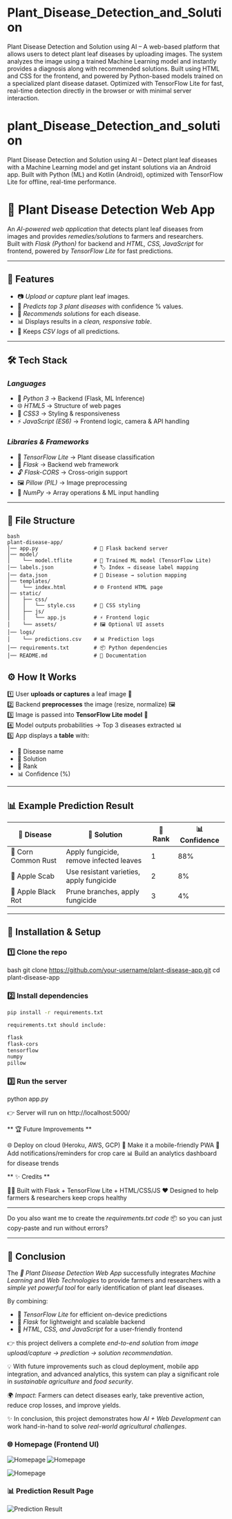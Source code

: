 # Plant_Disease_Detection_and_Solution
Plant Disease Detection and Solution using AI – A web-based platform that allows users to detect plant leaf diseases by uploading images. The system analyzes the image using a trained Machine Learning model and instantly provides a diagnosis along with recommended solutions. Built using HTML and CSS for the frontend, and powered by Python-based models trained on a specialized plant disease dataset. Optimized with TensorFlow Lite for fast, real-time detection directly in the browser or with minimal server interaction.


# plant_Disease_Detection_and_solution
Plant Disease Detection and Solution using AI – Detect plant leaf diseases with a Machine Learning model and get instant solutions via an Android app. Built with Python (ML) and Kotlin (Android), optimized with TensorFlow Lite for offline, real-time performance.

# 🌱 Plant Disease Detection Web App

An *AI-powered web application* that detects plant leaf diseases from images and provides *remedies/solutions* to farmers and researchers.  
Built with *Flask (Python)* for backend and *HTML, CSS, JavaScript* for frontend, powered by *TensorFlow Lite* for fast predictions.

---

## 🚀 Features

- 📷 *Upload or capture* plant leaf images.  
- 🤖 *Predicts top 3 plant diseases* with confidence % values.  
- 💊 *Recommends solutions* for each disease.  
- 📊 Displays results in a *clean, responsive table*.  
- 📝 Keeps *CSV logs* of all predictions.  

---

## 🛠 Tech Stack

### *Languages*
- 🐍 *Python 3* → Backend (Flask, ML Inference)  
- 🌐 *HTML5* → Structure of web pages  
- 🎨 *CSS3* → Styling & responsiveness  
- ⚡ *JavaScript (ES6)* → Frontend logic, camera & API handling  

### *Libraries & Frameworks*
- 🧠 *TensorFlow Lite* → Plant disease classification  
- 🍶 *Flask* → Backend web framework  
- 🔓 *Flask-CORS* → Cross-origin support  
- 🖼 *Pillow (PIL)* → Image preprocessing  
- 🔢 *NumPy* → Array operations & ML input handling  

---

## 📂 File Structure
```
bash
plant-disease-app/
│── app.py                  # 🐍 Flask backend server
│── model/
│    └── model.tflite       # 🧠 Trained ML model (TensorFlow Lite)
│── labels.json             # 🏷 Index → disease label mapping
│── data.json               # 💊 Disease → solution mapping
│── templates/
│    └── index.html         # 🌐 Frontend HTML page
│── static/
│    ├── css/
│    │   └── style.css      # 🎨 CSS styling
│    ├── js/
│    │   └── app.js         # ⚡ Frontend logic
│    └── assets/            # 🖼 Optional UI assets
│── logs/
│    └── predictions.csv    # 📊 Prediction logs
│── requirements.txt        # 📦 Python dependencies
│── README.md               # 📘 Documentation
```
## ⚙ How It Works

1️⃣ User **uploads or captures** a leaf image 🌿  
2️⃣ Backend **preprocesses** the image (resize, normalize) 🖼  
3️⃣ Image is passed into **TensorFlow Lite model** 🧠  
4️⃣ Model outputs probabilities → Top 3 diseases extracted 📊  
5️⃣ App displays a **table** with:
   - 🦠 Disease name  
   - 💊 Solution  
   - 🏅 Rank  
   - 📊 Confidence (%)  

---

## 📊 Example Prediction Result

| 🦠 **Disease**         | 💊 **Solution**                        | 🏅 **Rank** | 📊 **Confidence** |
|-------------------------|----------------------------------------|-------------|-------------------|
| 🌽 Corn Common Rust     | Apply fungicide, remove infected leaves | 1           | 88%               |
| 🍏 Apple Scab           | Use resistant varieties, apply fungicide | 2           | 8%                |
| 🍎 Apple Black Rot      | Prune branches, apply fungicide         | 3           | 4%                |

---

## 🔧 Installation & Setup

### 1️⃣ Clone the repo
bash
git clone https://github.com/your-username/plant-disease-app.git
cd plant-disease-app

### 2️⃣ Install dependencies

```bash
pip install -r requirements.txt

requirements.txt should include:

flask
flask-cors
tensorflow
numpy
pillow
```

### 3️⃣ Run the server

python app.py

👉 Server will run on http://localhost:5000/

** 🏆 Future Improvements **

🌐 Deploy on cloud (Heroku, AWS, GCP)
📱 Make it a mobile-friendly PWA
🔔 Add notifications/reminders for crop care
📊 Build an analytics dashboard for disease trends

** ✨ Credits **

👨‍💻 Built with Flask + TensorFlow Lite + HTML/CSS/JS
❤ Designed to help farmers & researchers keep crops healthy


---

Do you also want me to create the *requirements.txt code* 📦 so you can just copy-paste and run without errors?


---

## 📝 Conclusion

The *🌱 Plant Disease Detection Web App* successfully integrates *Machine Learning* and *Web Technologies* to provide farmers and researchers with a *simple yet powerful tool* for early identification of plant leaf diseases.  

By combining:  
- 🧠 *TensorFlow Lite* for efficient on-device predictions  
- 🐍 *Flask* for lightweight and scalable backend  
- 🎨 *HTML, CSS, and JavaScript* for a user-friendly frontend  

👉 this project delivers a complete *end-to-end solution* from *image upload/capture → prediction → solution recommendation*.  

💡 With future improvements such as cloud deployment, mobile app integration, and advanced analytics, this system can play a significant role in *sustainable agriculture* and *food security*.  

🌍 *Impact*: Farmers can detect diseases early, take preventive action, reduce crop losses, and improve yields.  

✨ In conclusion, this project demonstrates how *AI + Web Development* can work hand-in-hand to solve *real-world agricultural challenges*.


### 🌐 Homepage (Frontend UI)
![Homepage](./assets/ui1.png) ![Homepage](./assets/ui2.png)

![Homepage](./assets/ui3.png)


### 📊 Prediction Result Page
![Prediction Result](./assets/op1.png)

